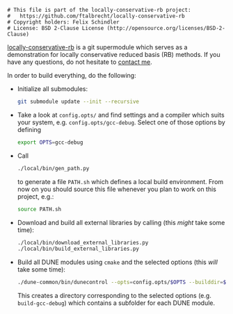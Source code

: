 ```
# This file is part of the locally-conservative-rb project:
#   https://github.com/ftalbrecht/locally-conservative-rb
# Copyright holders: Felix Schindler
# License: BSD 2-Clause License (http://opensource.org/licenses/BSD-2-Clause)
```

[locally-conservative-rb](https://github.com/ftalbrecht/locally-conservative-rb)
is a git supermodule which serves as a demonstration for locally conservative
reduced basis (RB) methods. If you have any questions, do not hesitate to
[contact me](http://felixschindler.net/).

In order to build everything, do the following:

* Initialize all submodules:

  ```bash
  git submodule update --init --recursive
  ```
  
* Take a look at `config.opts/` and find settings and a compiler which suits your
  system, e.g. `config.opts/gcc-debug`. Select one of those options by defining
  
  ```bash
  export OPTS=gcc-debug
  ```
  
* Call

  ```bash
  ./local/bin/gen_path.py
  ```
  
  to generate a file `PATH.sh` which defines a local build environment. From now
  on you should source this file whenever you plan to work on this project, e.g.:
  
  ```bash
  source PATH.sh
  ```

* Download and build all external libraries by calling (this _might_ take some time):

  ```bash
  ./local/bin/download_external_libraries.py
  ./local/bin/build_external_libraries.py
  ```

* Build all DUNE modules using `cmake` and the selected options (this _will_ take
  some time):

  ```bash
  ./dune-common/bin/dunecontrol --opts=config.opts/$OPTS --builddir=$PWD/build-$OPTS all
  ```
  
  This creates a directory corresponding to the selected options
  (e.g. `build-gcc-debug`) which contains a subfolder for each DUNE module. 
